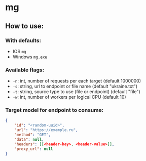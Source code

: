 # mg

## How to use:

### With defaults:

 * IOS `mg`
 * Windows `mg.exe`

### Available flags:

 * `-n`: int, number of requests per each target (default 1000000)
 * `-s`: string, url to endpoint or file name (default "ukraine.txt")
 * `-t`: string, source type to use (file or endpoint) (default "file")
 * `-w`: int, number of workers per logical CPU (default 10)

### Target model for endpoint to consume:

```json
{
	"id": "<random-uuid>",
	"url": "https://example.ru",
	"method": "GET",
	"data": null,
	"headers": [[<header-key>, <header-value>]],
	"proxy_url": null
}
```
